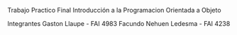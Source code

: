 Trabajo Practico Final Introducción a la Programacion Orientada a Objeto

Integrantes
Gaston Llaupe - FAI 4983
Facundo Nehuen Ledesma - FAI 4238
